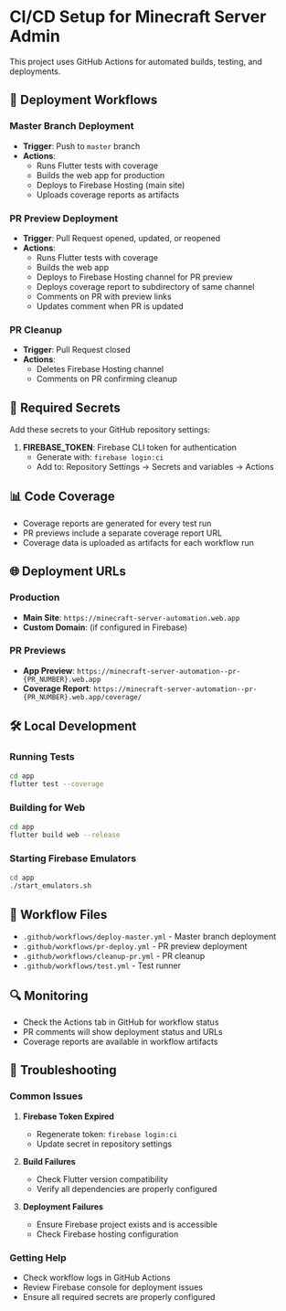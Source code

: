 # CI/CD Setup for Minecraft Server Admin

This project uses GitHub Actions for automated builds, testing, and deployments.

## 🚀 Deployment Workflows

### Master Branch Deployment
- **Trigger**: Push to `master` branch
- **Actions**:
  - Runs Flutter tests with coverage
  - Builds the web app for production
  - Deploys to Firebase Hosting (main site)
  - Uploads coverage reports as artifacts

### PR Preview Deployment
- **Trigger**: Pull Request opened, updated, or reopened
- **Actions**:
  - Runs Flutter tests with coverage
  - Builds the web app
  - Deploys to Firebase Hosting channel for PR preview
  - Deploys coverage report to subdirectory of same channel
  - Comments on PR with preview links
  - Updates comment when PR is updated

### PR Cleanup
- **Trigger**: Pull Request closed
- **Actions**:
  - Deletes Firebase Hosting channel
  - Comments on PR confirming cleanup

## 🔧 Required Secrets

Add these secrets to your GitHub repository settings:

1. **FIREBASE_TOKEN**: Firebase CLI token for authentication
   - Generate with: `firebase login:ci`
   - Add to: Repository Settings → Secrets and variables → Actions

## 📊 Code Coverage

- Coverage reports are generated for every test run
- PR previews include a separate coverage report URL
- Coverage data is uploaded as artifacts for each workflow run

## 🌐 Deployment URLs

### Production
- **Main Site**: `https://minecraft-server-automation.web.app`
- **Custom Domain**: (if configured in Firebase)

### PR Previews
- **App Preview**: `https://minecraft-server-automation--pr-{PR_NUMBER}.web.app`
- **Coverage Report**: `https://minecraft-server-automation--pr-{PR_NUMBER}.web.app/coverage/`

## 🛠️ Local Development

### Running Tests
```bash
cd app
flutter test --coverage
```

### Building for Web
```bash
cd app
flutter build web --release
```

### Starting Firebase Emulators
```bash
cd app
./start_emulators.sh
```

## 📁 Workflow Files

- `.github/workflows/deploy-master.yml` - Master branch deployment
- `.github/workflows/pr-deploy.yml` - PR preview deployment
- `.github/workflows/cleanup-pr.yml` - PR cleanup
- `.github/workflows/test.yml` - Test runner

## 🔍 Monitoring

- Check the Actions tab in GitHub for workflow status
- PR comments will show deployment status and URLs
- Coverage reports are available in workflow artifacts

## 🚨 Troubleshooting

### Common Issues

1. **Firebase Token Expired**
   - Regenerate token: `firebase login:ci`
   - Update secret in repository settings

2. **Build Failures**
   - Check Flutter version compatibility
   - Verify all dependencies are properly configured

3. **Deployment Failures**
   - Ensure Firebase project exists and is accessible
   - Check Firebase hosting configuration

### Getting Help

- Check workflow logs in GitHub Actions
- Review Firebase console for deployment issues
- Ensure all required secrets are properly configured
